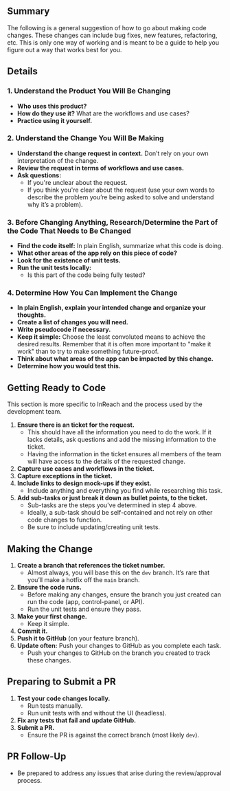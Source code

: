 ## Summary
The following is a general suggestion of how to go about making code changes. These changes can include bug fixes, new features, refactoring, etc. This is only one way of working and is meant to be a guide to help you figure out a way that works best for you.

## Details

### 1. Understand the Product You Will Be Changing
- **Who uses this product?**
- **How do they use it?** What are the workflows and use cases?
- **Practice using it yourself.**

### 2. Understand the Change You Will Be Making
- **Understand the change request in context.** Don’t rely on your own interpretation of the change.
- **Review the request in terms of workflows and use cases.**
- **Ask questions:**
  - If you're unclear about the request.
  - If you think you're clear about the request (use your own words to describe the problem you’re being asked to solve and understand why it’s a problem).

### 3. Before Changing Anything, Research/Determine the Part of the Code That Needs to Be Changed
- **Find the code itself:** In plain English, summarize what this code is doing.
- **What other areas of the app rely on this piece of code?**
- **Look for the existence of unit tests.**
- **Run the unit tests locally:**
  - Is this part of the code being fully tested?

### 4. Determine How You Can Implement the Change
- **In plain English, explain your intended change and organize your thoughts.**
- **Create a list of changes you will need.**
- **Write pseudocode if necessary.**
- **Keep it simple:** Choose the least convoluted means to achieve the desired results. Remember that it is often more important to "make it work" than to try to make something future-proof.
- **Think about what areas of the app can be impacted by this change.**
- **Determine how you would test this.**

## Getting Ready to Code
This section is more specific to InReach and the process used by the development team.

1. **Ensure there is an ticket for the request.**
   - This should have all the information you need to do the work. If it lacks details, ask questions and add the missing information to the ticket.
   - Having the information in the ticket ensures all members of the team will have access to the details of the requested change.
2. **Capture use cases and workflows in the ticket.**
3. **Capture exceptions in the ticket.**
4. **Include links to design mock-ups if they exist.**
   - Include anything and everything you find while researching this task.
5. **Add sub-tasks or just break it down as bullet points, to the ticket.**
   - Sub-tasks are the steps you've determined in step 4 above.
   - Ideally, a sub-task should be self-contained and not rely on other code changes to function.
   - Be sure to include updating/creating unit tests.

## Making the Change

1. **Create a branch that references the ticket number.**
   - Almost always, you will base this on the `dev` branch. It’s rare that you’ll make a hotfix off the `main` branch.
2. **Ensure the code runs.**
   - Before making any changes, ensure the branch you just created can run the code (app, control-panel, or API).
   - Run the unit tests and ensure they pass.
3. **Make your first change.**
   - Keep it simple.
4. **Commit it.**
5. **Push it to GitHub** (on your feature branch).
6. **Update often:** Push your changes to GitHub as you complete each task.
   - Push your changes to GitHub on the branch you created to track these changes.

## Preparing to Submit a PR

1. **Test your code changes locally.**
   - Run tests manually.
   - Run unit tests with and without the UI (headless).
2. **Fix any tests that fail and update GitHub.**
3. **Submit a PR.**
   - Ensure the PR is against the correct branch (most likely `dev`).

## PR Follow-Up

- Be prepared to address any issues that arise during the review/approval process.
